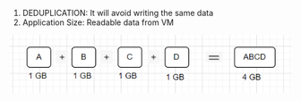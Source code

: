 
1. DEDUPLICATION: It will avoid writing the same data
2. Application Size: Readable data from VM 

![alt text]({D314FFDD-FB74-4DB4-AE8A-313E7EBBD521}.png)
